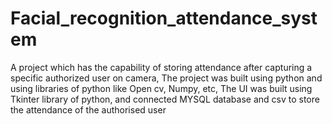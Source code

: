 # Facial_recognition_attendance_system
A project which has the capability of storing attendance after capturing a specific authorized user on camera, The project was built using python and using libraries of python like Open cv, Numpy, etc, The UI was built using Tkinter library of python, and connected MYSQL database and csv to store the attendance of the authorised user
